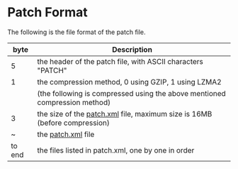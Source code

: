 # Patch Format #

The following is the file format of the patch file.

| byte | Description |
| --- | --- |
| 5 | the header of the patch file, with ASCII characters "PATCH" |
| 1 | the compression method, 0 using GZIP, 1 using LZMA2 |
| | (the following is compressed using the above mentioned compression method) |
| 3 | the size of the [patch.xml](https://github.com/cws1989/software-updater/blob/master/wiki/PatchXml.md) file, maximum size is 16MB (before compression) |
| ~ | the [patch.xml](https://github.com/cws1989/software-updater/blob/master/wiki/PatchXml.md) file |
| to end | the files listed in patch.xml, one by one in order |
